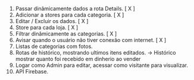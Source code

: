 1. Passar dinâmicamente dados a rota Details. [ X ]
2. Adicionar a stores para cada categoria. [ X ]
3. Editar / Excluir os dados. [ X ]
4. Store para cada loja. [ X ]
5. Filtrar dinâmicamente as categorias. [ X ]
6. Avisar quando o usuário não tiver conexão com internet. [ X ]
7. Listas de categorias com fotos.
8. Rotas de histórico, mostrando ultimos itens editados. -> Histórico mostrar quanto foi recebido em dinherio ao vender
9. Logar como Admin para editar, acessar como visitante para visualizar.
10. API Firebase.


<!-- category 1: https://unsplash.com/photos/CY-OkOICA9o -->
<!-- category 2: https://unsplash.com/photos/3bdSGpKVAmk -->
<!-- category 3: https://unsplash.com/photos/DEuob2v77wI -->
<!-- category 4: https://unsplash.com/photos/wbw5RjQXxyg -->
<!-- category 5: https://unsplash.com/photos/wbw5RjQXxyg -->